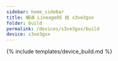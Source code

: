 ```yaml
---
sidebar: home_sidebar
title: 编译 LineageOS 给 s3ve3gxx
folder: build
permalink: /devices/s3ve3gxx/build
device: s3ve3gxx
---
```

{% include templates/device_build.md %}
